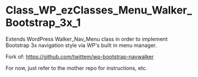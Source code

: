 Class_WP_ezClasses_Menu_Walker_Bootstrap_3x_1
=============================================

Extends WordPress Walker_Nav_Menu class in order to implement Bootstrap 3x navigation style via WP's built in menu manager. 

Fork of: https://github.com/twittem/wp-bootstrap-navwalker

For now, just refer to the mother repo for instructions, etc. 